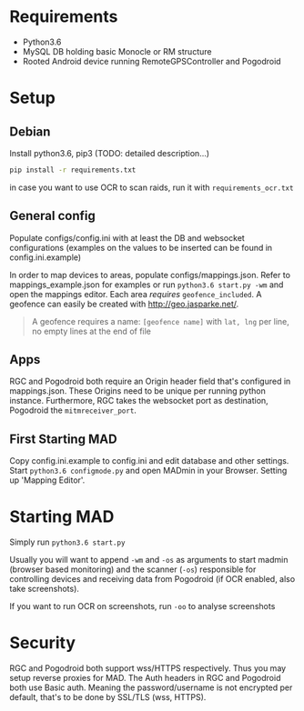 # Requirements
- Python3.6
- MySQL DB holding basic Monocle or RM structure
- Rooted Android device running RemoteGPSController and Pogodroid

# Setup
## Debian

Install python3.6, pip3 (TODO: detailed description...)
```bash
pip install -r requirements.txt
```
in case you want to use OCR to scan raids, run it with `requirements_ocr.txt`


## General config
Populate configs/config.ini with at least the DB and websocket configurations 
(examples on the values to be inserted can be found in config.ini.example)

In order to map devices to areas, populate configs/mappings.json.
Refer to mappings_example.json for examples or run `python3.6 start.py -wm` and open the mappings editor.
Each area *requires* `geofence_included`. A geofence can easily be created with http://geo.jasparke.net/.
> A geofence requires a name:
> `[geofence name]`
> with `lat, lng` per line, no empty lines at the end of file


## Apps
RGC and Pogodroid both require an Origin header field that's configured in mappings.json.
These Origins need to be unique per running python instance.
Furthermore, RGC takes the websocket port as destination, Pogodroid the `mitmreceiver_port`.

## First Starting MAD
Copy config.ini.example to config.ini and edit database and other settings.
Start `python3.6 configmode.py` and open MADmin in your Browser. Setting up 'Mapping Editor'.

# Starting MAD
Simply run `python3.6 start.py`

Usually you will want to append `-wm` and `-os` 
as arguments to start madmin (browser based monitoring) and the scanner (`-os`) responsible 
for controlling devices and receiving data from Pogodroid (if OCR enabled, also take screenshots).

If you want to run OCR on screenshots, run `-oo` to analyse screenshots

# Security
RGC and Pogodroid both support wss/HTTPS respectively. Thus you may setup 
reverse proxies for MAD. The Auth headers in RGC and Pogodroid both use Basic auth.
Meaning the password/username is not encrypted per default, that's to be done by SSL/TLS (wss, HTTPS).
